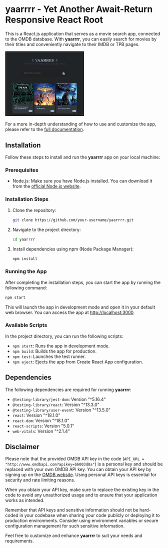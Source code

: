 # yaarrrr - Yet Another Await-Return Responsive React Root

This is a React.js application that serves as a movie search app, connected to the OMDB database. With **yaarrrr**, you can easily search for movies by their titles and conveniently navigate to their IMDB or TPB pages.

<img src="screenshot.png" width='50%' height='50%'>

For a more in-depth understanding of how to use and customize the app, please refer to the [full documentation](documentation.md).

## Installation

Follow these steps to install and run the **yaarrrr** app on your local machine:

### Prerequisites

- Node.js: Make sure you have Node.js installed. You can download it from the [official Node.js website](https://nodejs.org/).

### Installation Steps

1. Clone the repository:
   ```bash
   git clone https://github.com/your-username/yaarrrr.git
   ```

2. Navigate to the project directory:
   ```bash
   cd yaarrrr
   ```

3. Install dependencies using npm (Node Package Manager):
   ```bash
   npm install
   ```

### Running the App

After completing the installation steps, you can start the app by running the following command:

```bash
npm start
```

This will launch the app in development mode and open it in your default web browser. You can access the app at [http://localhost:3000](http://localhost:3000).

### Available Scripts

In the project directory, you can run the following scripts:

- `npm start`: Runs the app in development mode.
- `npm build`: Builds the app for production.
- `npm test`: Launches the test runner.
- `npm eject`: Ejects the app from Create React App configuration.

## Dependencies

The following dependencies are required for running **yaarrrr**:

- `@testing-library/jest-dom`: Version "^5.16.4"
- `@testing-library/react`: Version "^13.3.0"
- `@testing-library/user-event`: Version "^13.5.0"
- `react`: Version "^18.1.0"
- `react-dom`: Version "^18.1.0"
- `react-scripts`: Version "5.0.1"
- `web-vitals`: Version "^2.1.4"

## Disclaimer

Please note that the provided OMDB API key in the code (`API_URL = "http://www.omdbapi.com?apikey=b6003d8a"`) is a personal key and should be replaced with your own OMDB API key. You can obtain your API key by signing up on the [OMDB website](http://www.omdbapi.com/apikey.aspx). Using personal API keys is essential for security and rate limiting reasons.

When you obtain your API key, make sure to replace the existing key in the code to avoid any unauthorized usage and to ensure that your application works as intended.

Remember that API keys and sensitive information should not be hard-coded in your codebase when sharing your code publicly or deploying it to production environments. Consider using environment variables or secure configuration management for such sensitive information.

Feel free to customize and enhance **yaarrrr** to suit your needs and requirements.
